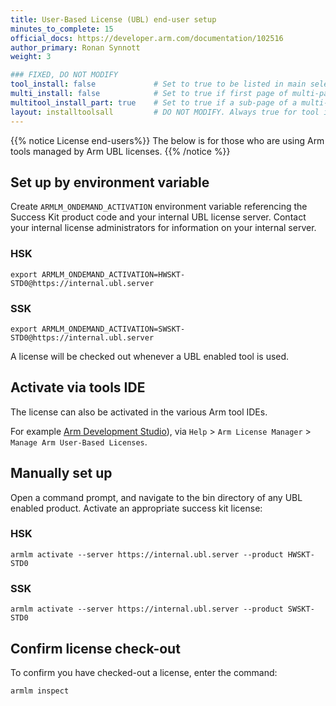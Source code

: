```yaml
---
title: User-Based License (UBL) end-user setup
minutes_to_complete: 15
official_docs: https://developer.arm.com/documentation/102516
author_primary: Ronan Synnott
weight: 3                       

### FIXED, DO NOT MODIFY
tool_install: false             # Set to true to be listed in main selection page, else false
multi_install: false            # Set to true if first page of multi-page article, else false
multitool_install_part: true    # Set to true if a sub-page of a multi-page article, else false
layout: installtoolsall         # DO NOT MODIFY. Always true for tool install articles
---
```

{{% notice License end-users%}}
The below is for those who are using Arm tools managed by Arm UBL licenses.
{{% /notice %}}

## Set up by environment variable

Create `ARMLM_ONDEMAND_ACTIVATION` environment variable referencing the Success Kit product code and your internal UBL license server. Contact your internal license administrators for information on your internal server.

### HSK
```console
export ARMLM_ONDEMAND_ACTIVATION=HWSKT-STD0@https://internal.ubl.server
```
### SSK
```console
export ARMLM_ONDEMAND_ACTIVATION=SWSKT-STD0@https://internal.ubl.server
```
A license will be checked out whenever a UBL enabled tool is used.

## Activate via tools IDE

The license can also be activated in the various Arm tool IDEs.

For example [Arm Development Studio](https://developer.arm.com/Tools%20and%20Software/Arm%20Development%20Studio)), via `Help` > `Arm License Manager` > `Manage Arm User-Based Licenses`.

## Manually set up

Open a command prompt, and navigate to the bin directory of any UBL enabled product. Activate an appropriate success kit license:
### HSK
```console
armlm activate --server https://internal.ubl.server --product HWSKT-STD0
```
### SSK
```
armlm activate --server https://internal.ubl.server --product SWSKT-STD0
```
## Confirm license check-out
To confirm you have checked-out a license, enter the command:
```console
armlm inspect
```
